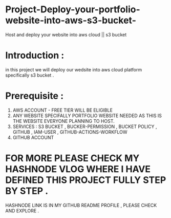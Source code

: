 # Project-Deploy-your-portfolio-website-into-aws-s3-bucket-
Host and deploy your website into aws cloud || s3 bucket 

# Introduction :
in this project we will deploy our wedsite into aws cloud platform specifically s3 bucket .
# Prerequisite :

1. AWS ACCOUNT - FREE TIER WILL BE ELIGIBLE
2. ANY WEBSITE SPECIFALLY PORTFOLIO WEBSITE NEEDED AS THIS IS THE WEBSITE EVERYONE PLANNING TO HOST.
3. SERVICES : S3 BUCKET , BUCKER-PERMISSION , BUCKET POLICY , GITHUB , IAM-USER , GITHUB-ACTIONS-WORKFLOW
4. GITHUB ACCOUNT

# FOR MORE PLEASE CHECK MY HASHNODE VLOG WHERE I HAVE DEFINED THIS PROJECT FULLY STEP BY STEP .
HASHNODE LINK IS IN MY GITHUB README PROFILE , PLEASE CHECK AND EXPLORE .
